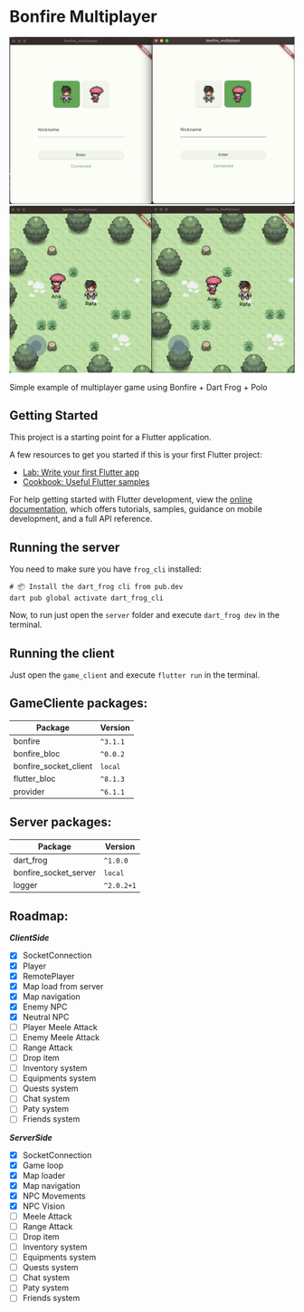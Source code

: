 # Bonfire Multiplayer

![](https://raw.githubusercontent.com/RafaelBarbosatec/bonfire_multiplayer/main/imgs/screenshot1.png)
![](https://raw.githubusercontent.com/RafaelBarbosatec/bonfire_multiplayer/main/imgs/screenshot2.png)

Simple example of multiplayer game using Bonfire + Dart Frog + Polo

## Getting Started

This project is a starting point for a Flutter application.

A few resources to get you started if this is your first Flutter project:

- [Lab: Write your first Flutter app](https://docs.flutter.dev/get-started/codelab)
- [Cookbook: Useful Flutter samples](https://docs.flutter.dev/cookbook)

For help getting started with Flutter development, view the
[online documentation](https://docs.flutter.dev/), which offers tutorials,
samples, guidance on mobile development, and a full API reference.


## Running the server

You need to make sure you have `frog_cli` installed:
```
# 📦 Install the dart_frog cli from pub.dev
dart pub global activate dart_frog_cli
```

Now, to run just open the `server` folder and execute `dart_frog dev` in the terminal.

## Running the client

Just open the `game_client` and execute `flutter run` in the terminal.

## GameCliente packages:

| Package    | Version |
| -------- | ------- |
| bonfire  | `^3.1.1`    |
| bonfire_bloc | `^0.0.2`     |
| bonfire_socket_client    | `local`    |
| flutter_bloc    | `^8.1.3`    |
| provider    | `^6.1.1`    |

## Server packages:

| Package    | Version |
| -------- | ------- |
| dart_frog  | `^1.0.0`    |
| bonfire_socket_server    | `local`    |
| logger | `^2.0.2+1`     |

## Roadmap:

***ClientSide***

- [x] SocketConnection
- [x] Player
- [x] RemotePlayer
- [x] Map load from server
- [x] Map navigation
- [x] Enemy NPC
- [x] Neutral NPC
- [ ] Player Meele Attack
- [ ] Enemy Meele Attack
- [ ] Range Attack
- [ ] Drop item
- [ ] Inventory system
- [ ] Equipments system
- [ ] Quests system
- [ ] Chat system
- [ ] Paty system 
- [ ] Friends system

***ServerSide***

- [x] SocketConnection
- [x] Game loop
- [x] Map loader
- [x] Map navigation
- [x] NPC Movements
- [x] NPC Vision
- [ ] Meele Attack
- [ ] Range Attack
- [ ] Drop item
- [ ] Inventory system
- [ ] Equipments system
- [ ] Quests system
- [ ] Chat system
- [ ] Paty system
- [ ] Friends system
